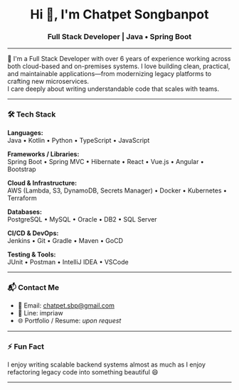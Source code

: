 <h1 align="center">Hi 👋, I'm Chatpet Songbanpot</h1>
<h3 align="center">Full Stack Developer | Java • Spring Boot </h3>

---

🔧 I'm a Full Stack Developer with over 6 years of experience working across both cloud-based and on-premises systems. I love building clean, practical, and maintainable applications—from modernizing legacy platforms to crafting new microservices.  
I care deeply about writing understandable code that scales with teams.

---

### 🛠️ Tech Stack

**Languages:**  
Java • Kotlin • Python • TypeScript • JavaScript

**Frameworks / Libraries:**  
Spring Boot • Spring MVC • Hibernate • React • Vue.js • Angular • Bootstrap

**Cloud & Infrastructure:**  
AWS (Lambda, S3, DynamoDB, Secrets Manager) • Docker • Kubernetes • Terraform

**Databases:**  
PostgreSQL • MySQL • Oracle • DB2 • SQL Server

**CI/CD & DevOps:**  
Jenkins • Git • Gradle • Maven • GoCD

**Testing & Tools:**  
JUnit • Postman • IntelliJ IDEA • VSCode

---

### 📬 Contact Me

- 📧 Email: [chatpet.sbp@gmail.com](mailto:chatpet.sbp@gmail.com)  
- 📱 Line: impriaw  
- 🌐 Portfolio / Resume: *upon request*

---

### ⚡ Fun Fact

I enjoy writing scalable backend systems almost as much as I enjoy refactoring legacy code into something beautiful 😄

---
